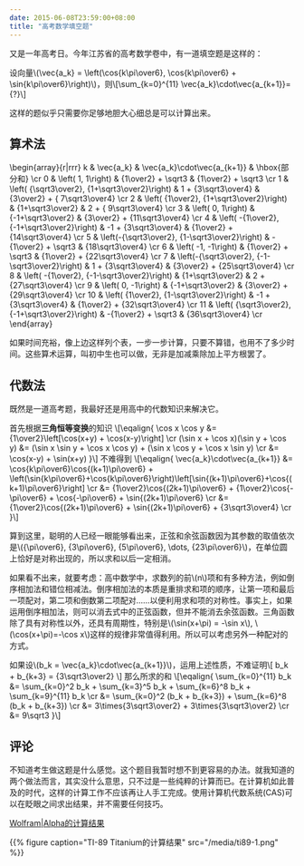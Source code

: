 ```yaml
---
date: 2015-06-08T23:59:00+08:00
title: "高考数学填空题"
---
```


又是一年高考日。今年江苏省的高考数学卷中，有一道填空题是这样的：

设向量\\(\vec{a\_k} = \left(\cos{k\pi\over6}, \cos{k\pi\over6} + \sin{k\pi\over6}\right)\\)，则\\[\sum\_{k=0}^{11} \vec{a\_k}\cdot\vec{a\_{k+1}}={?}\\]

这样的题似乎只需要你足够地胆大心细总是可以计算出来。

<!--more-->

## 算术法

\begin{array}{r|rrr}
   k & \vec{a\_k} & \vec{a\_k}\cdot\vec{a\_{k+1}} & \hbox{部分和} \cr
   0 & \left(              1,                 1\right) &   {1\over2} + \sqrt3 & {1\over2} +           \sqrt3 \cr
   1 & \left( {\sqrt3\over2},  {1+\sqrt3\over2}\right) &  1 + {3\sqrt3\over4} & {3\over2} + { 7\sqrt3\over4} \cr
   2 & \left(      {1\over2},  {1+\sqrt3\over2}\right) &     {1+\sqrt3\over2} &         2 + { 9\sqrt3\over4} \cr
   3 & \left(              0,                 1\right) &    {-1+\sqrt3\over2} & {3\over2} + {11\sqrt3\over4} \cr
   4 & \left(     -{1\over2}, {-1+\sqrt3\over2}\right) & -1 + {3\sqrt3\over4} & {1\over2} + {14\sqrt3\over4} \cr
   5 & \left(-{\sqrt3\over2},  {1-\sqrt3\over2}\right) &  -{1\over2} + \sqrt3 &             {18\sqrt3\over4} \cr
   6 & \left(             -1,                -1\right) &   {1\over2} + \sqrt3 & {1\over2} + {22\sqrt3\over4} \cr
   7 & \left(-{\sqrt3\over2}, {-1-\sqrt3\over2}\right) &  1 + {3\sqrt3\over4} & {3\over2} + {25\sqrt3\over4} \cr
   8 & \left(     -{1\over2}, {-1-\sqrt3\over2}\right) &     {1+\sqrt3\over2} &         2 + {27\sqrt3\over4} \cr
   9 & \left(              0,                -1\right) &    {-1+\sqrt3\over2} & {3\over2} + {29\sqrt3\over4} \cr
  10 & \left(      {1\over2},  {1-\sqrt3\over2}\right) & -1 + {3\sqrt3\over4} & {1\over2} + {32\sqrt3\over4} \cr
  11 & \left( {\sqrt3\over2}, {-1+\sqrt3\over2}\right) &  -{1\over2} + \sqrt3 &             {36\sqrt3\over4} \cr
\end{array}

如果时间充裕，像上边这样列个表，一步一步计算，只要不算错，也用不了多少时间。这些算术运算，叫初中生也可以做，无非是加减乘除加上平方根罢了。

## 代数法

既然是一道高考题，我最好还是用高中的代数知识来解决它。

首先根据**三角恒等变换**的知识
\\[\eqalign{
\cos x \cos y &= {1\over2}\left[\cos(x+y) + \cos(x-y)\right] \cr
(\sin x + \cos x)(\sin y + \cos y)
&= (\sin x \sin y + \cos x \cos y) + (\sin x \cos y + \cos x \sin y) \cr
&= \cos(x-y) + \sin(x+y)
}\\]
不难得到
\\[\eqalign{
\vec{a\_k}\cdot\vec{a\_{k+1}}
&= \cos{k\pi\over6}\cos{(k+1)\pi\over6} + \left(\sin{k\pi\over6}+\cos{k\pi\over6}\right)\left[\sin{(k+1)\pi\over6}+\cos{(k+1)\pi\over6}\right] \cr
&= {1\over2}\cos{(2k+1)\pi\over6} + {1\over2}\cos{-\pi\over6} + \cos{-\pi\over6} + \sin{(2k+1)\pi\over6} \cr
&= {1\over2}\cos{(2k+1)\pi\over6} + \sin{(2k+1)\pi\over6} + {3\sqrt3\over4} \cr
}\\]

算到这里，聪明的人已经一眼能够看出来，正弦和余弦函数因为其参数的取值依次是\\({\pi\over6}, {3\pi\over6}, {5\pi\over6}, \dots, {23\pi\over6}\\)，在单位圆上恰好是对称出现的，所以求和以后一定相消。

如果看不出来，就要考虑：高中数学中，求数列的前\\(n\\)项和有多种方法，例如倒序相加法和错位相减法。倒序相加法的本质是重排求和项的顺序，让第一项和最后一项配对，第二项和倒数第二项配对……以便利用求和项的对称性。事实上，如果运用倒序相加法，则可以消去式中的正弦函数，但并不能消去余弦函数。三角函数除了具有对称性以外，还具有周期性，特别是\\(\sin(x+\pi) = -\sin x\\), \\(\cos(x+\pi)=-\cos x\\)这样的规律非常值得利用。所以可以考虑另外一种配对的方式。

如果设\\(b\_k = \vec{a\_k}\cdot\vec{a\_{k+1}}\\)，运用上述性质，不难证明\\[ b\_k + b\_{k+3} = {3\sqrt3\over2} \\]
那么所求的和
\\[\eqalign{
\sum\_{k=0}^{11} b\_k
&= \sum\_{k=0}^2 b\_k + \sum\_{k=3}^5 b\_k + \sum\_{k=6}^8 b\_k + \sum\_{k=9}^{11} b\_k \cr
&= \sum\_{k=0}^2 (b\_k + b\_{k+3}) + \sum\_{k=6}^8 (b\_k + b\_{k+3}) \cr
&= 3\times{3\sqrt3\over2} + 3\times{3\sqrt3\over2} \cr
&= 9\sqrt3
}\\]

## 评论

不知道考生做这题是什么感觉。这个题目我暂时想不到更容易的办法。就我知道的两个做法而言，其实没什么意思，只不过是一些纯粹的计算而已。在计算机如此普及的时代，这样的计算工作不应该再让人手工完成。使用计算机代数系统(CAS)可以在眨眼之间求出结果，并不需要任何技巧。

[Wolfram|Alpha的计算结果](http://www.wolframalpha.com/share/clip?f=d41d8cd98f00b204e9800998ecf8427efh6p47n86i)

{{% figure caption="TI-89 Titanium的计算结果" src="/media/ti89-1.png" %}}
